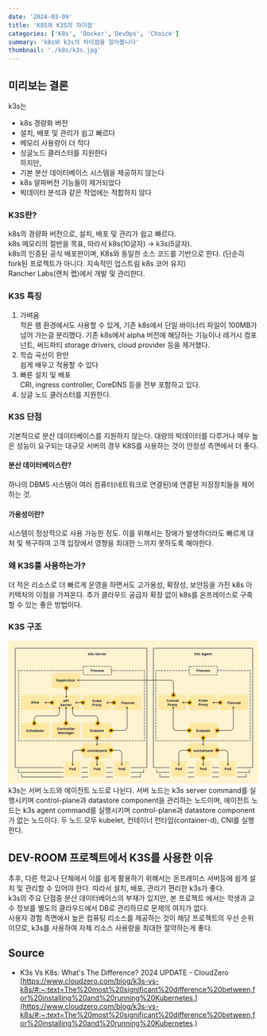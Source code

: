 ```yaml
---
date: '2024-03-09'
title: 'K8S와 K3S의 차이점'
categories: ['K8s', 'Docker','DevOps', 'Choice']
summary: 'k8s와 k3s의 차이점을 알아봅니다'
thumbnail: './k8s/k3s.jpg'
---
```


## 미리보는 결론

k3s는
- k8s 경량화 버전
- 설치, 배포 및 관리가 쉽고 빠르다 
- 메모리 사용량이 더 적다
- 싱글노드 클러스터를 지원한다
\
하지만,  
- 기본 분산 데이터베이스 시스템을 제공하지 않는다
- k8s 알파버전 기능들이 제거되었다
- 빅데이터 분석과 같은 작업에는 적합하지 않다



### K3S란?

k8s의 경량화 버전으로, 설치, 배포 및 관리가 쉽고 빠르다.   
k8s 메모리의 절반을 목표, 따라서 k8s(10글자) -> k3s(5글자).  
k8s의 인증된 공식 배포판이며, K8s와 동일한 소스 코드를 기반으로 한다. (단순히 fork된 프로젝트가 아니다. 지속적인 업스트림 k8s 코어 유지)  
Rancher Labs(랜처 랩)에서 개발 및 관리한다.


### K3S 특징
1. 가벼움  
   적은 램 환경에서도 사용할 수 있게, 기존 k8s에서 단일 바이너리 파일이 100MB가 넘어 가는걸 분리했다. 
   기존 k8s에서 alpha 버전에 해당하는 기능이나 레거시 컴포넌트, 써드파티 storage drivers, cloud provider 등을 제거했다.
2. 학습 곡선이 완만  
   쉽게 배우고 적용할 수 있다
3. 빠른 설치 및 배포  
   CRI, ingress controller, CoreDNS 등을 전부 포함하고 있다.
4. 싱글 노드 클러스터를 지원한다.

### K3S 단점

기본적으로 분산 데이터베이스를 지원하지 않는다.
대량의 빅데이터를 다루거나 매우 높은 성능이 요구되는 대규모 서버의 경우 K8S를 사용하는 것이 안정성 측면에서 더 좋다.

#### 분산 데이터베이스란? 
하나의 DBMS 시스템이 여러 컴퓨터(네트워크로 연결된)에 연결된 저장장치들을 제어하는 것.

#### 가용성이란? 
시스템이 정상적으로 사용 가능한 정도. 이를 위해서는 장애가 발생하더라도 빠르게 대처 및 복구하여 고객 입장에서 영향을 최대한 느끼지 못하도록 해야한다.  

### 왜 K3S를 사용하는가?
더 적은 리소스로 더 빠르게 운영을 하면서도 고가용성, 확장성, 보안등을 가진 k8s 아키텍처의 이점을 가져온다.
추가 클라우드 공급자 확장 없이 k8s를 온프레미스로 구축할 수 있는 좋은 방법이다.

### K3S 구조
![0](./k8s/k3s_ar.jpg)
k3s는 서버 노드와 에이전트 노드로 나뉜다. 서버 노드는 k3s server command를 실행시키며 control-plane과 datastore component을 관리하는 노드이며, 에이전트 노드는 k3s agent command를 실행시키며 control-plane과 datastore component가 없는 노드이다. 두 노드 모두 kubelet, 컨테이너 런타임(container-d), CNI를 실행한다.


## DEV-ROOM 프로젝트에서 K3S를 사용한 이유

추후, 다른 학교나 단체에서 이를 쉽게 활용하기 위해서는 온프레미스 서버등에 쉽게 설치 및 관리할 수 있어야 한다. 따라서 설치, 배포, 관리가 편리한 k3s가 좋다.  
k3s의 주요 단점중 분산 데이터베이스의 부재가 있지만, 본 프로젝트 에서는 학생과 교수 정보를 별도의 클라우드에서 DB로 관리하므로 문제의 여지가 없다.  
사용자 경험 측면에서 높은 컴퓨팅 리소스를 제공하는 것이 해당 프로젝트의 우선 순위이므로, k3s를 사용하여 자체 리소스 사용량을 최대한 절약하는게 좋다.  

## Source

- K3s Vs K8s: What's The Difference? 2024 UPDATE - CloudZero  
  [https://www.cloudzero.com/blog/k3s-vs-k8s/#:~:text=The%20most%20significant%20difference%20between,for%20installing%20and%20running%20Kubernetes.](https://www.cloudzero.com/blog/k3s-vs-k8s/#:~:text=The%20most%20significant%20difference%20between,for%20installing%20and%20running%20Kubernetes.)